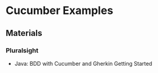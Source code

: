 # Cucumber Examples

## Materials
### Pluralsight
* Java: BDD with Cucumber and Gherkin Getting Started